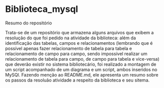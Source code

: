 # Biblioteca_mysql

Resumo do repositório

Trata-se de um repositório que armazena alguns arquivos que exibem a resolução do que foi pedido na atividade da biblioteca: além da identificação das tabelas, campos e relacionamentos (lembrando que é possível apenas fazer relacionamento de tabela para tabela e relacionamento de campo para campo, sendo impossível realizar um relacionamento de tabela para campo, de campo para tabela e vice-versa) que deverão existir no sistema bibliotecário, foi realizado a montagem de um script acompanhado de um diagrama e um script, ambos inseridos no MySQl. Fazendo menção ao README.md, ele apresenta um resumo sobre os passos da resoluão atividade a respeito da biblioteca e seu sitema.
